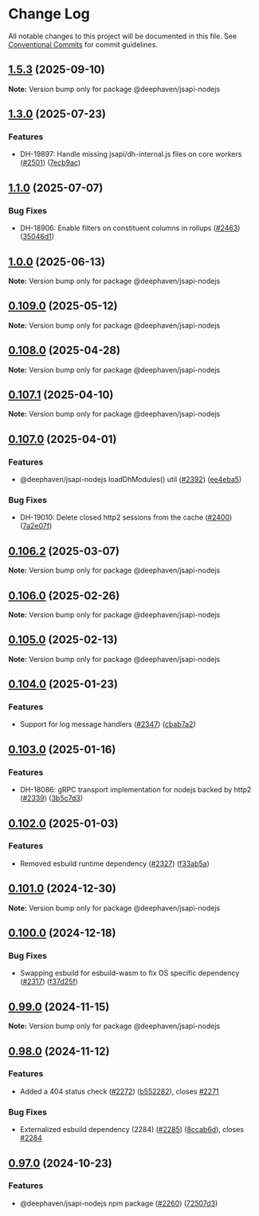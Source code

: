 # Change Log

All notable changes to this project will be documented in this file.
See [Conventional Commits](https://conventionalcommits.org) for commit guidelines.

## [1.5.3](https://github.com/deephaven/web-client-ui/compare/v1.5.2...v1.5.3) (2025-09-10)

**Note:** Version bump only for package @deephaven/jsapi-nodejs

## [1.3.0](https://github.com/deephaven/web-client-ui/compare/v1.2.0...v1.3.0) (2025-07-23)

### Features

- DH-19897: Handle missing jsapi/dh-internal.js files on core workers ([#2501](https://github.com/deephaven/web-client-ui/issues/2501)) ([7ecb9ac](https://github.com/deephaven/web-client-ui/commit/7ecb9acb027846cf7f71d2cac9e7f844f751e734))

## [1.1.0](https://github.com/deephaven/web-client-ui/compare/v1.0.0...v1.1.0) (2025-07-07)

### Bug Fixes

- DH-18906: Enable filters on constituent columns in rollups ([#2463](https://github.com/deephaven/web-client-ui/issues/2463)) ([35046d1](https://github.com/deephaven/web-client-ui/commit/35046d16dca2105a26bba732cf3b2bdf8fcb35a5))

## [1.0.0](https://github.com/deephaven/web-client-ui/compare/v0.109.0...v1.0.0) (2025-06-13)

**Note:** Version bump only for package @deephaven/jsapi-nodejs

## [0.109.0](https://github.com/deephaven/web-client-ui/compare/v0.108.0...v0.109.0) (2025-05-12)

**Note:** Version bump only for package @deephaven/jsapi-nodejs

## [0.108.0](https://github.com/deephaven/web-client-ui/compare/v0.107.2...v0.108.0) (2025-04-28)

**Note:** Version bump only for package @deephaven/jsapi-nodejs

## [0.107.1](https://github.com/deephaven/web-client-ui/compare/v0.107.0...v0.107.1) (2025-04-10)

**Note:** Version bump only for package @deephaven/jsapi-nodejs

## [0.107.0](https://github.com/deephaven/web-client-ui/compare/v0.106.4...v0.107.0) (2025-04-01)

### Features

- @deephaven/jsapi-nodejs loadDhModules() util ([#2392](https://github.com/deephaven/web-client-ui/issues/2392)) ([ee4eba5](https://github.com/deephaven/web-client-ui/commit/ee4eba5d03286c5e4a23afb8c3bb36e02912c317))

### Bug Fixes

- DH-19010: Delete closed http2 sessions from the cache ([#2400](https://github.com/deephaven/web-client-ui/issues/2400)) ([7a2e07f](https://github.com/deephaven/web-client-ui/commit/7a2e07f8ff5e769fb5724ab3755f099acbe808c4))

## [0.106.2](https://github.com/deephaven/web-client-ui/compare/v0.106.1...v0.106.2) (2025-03-07)

**Note:** Version bump only for package @deephaven/jsapi-nodejs

## [0.106.0](https://github.com/deephaven/web-client-ui/compare/v0.105.0...v0.106.0) (2025-02-26)

**Note:** Version bump only for package @deephaven/jsapi-nodejs

## [0.105.0](https://github.com/deephaven/web-client-ui/compare/v0.104.0...v0.105.0) (2025-02-13)

**Note:** Version bump only for package @deephaven/jsapi-nodejs

## [0.104.0](https://github.com/deephaven/web-client-ui/compare/v0.103.0...v0.104.0) (2025-01-23)

### Features

- Support for log message handlers ([#2347](https://github.com/deephaven/web-client-ui/issues/2347)) ([cbab7a2](https://github.com/deephaven/web-client-ui/commit/cbab7a246ef2dc3c31abcc916c20d4442e9db45a))

## [0.103.0](https://github.com/deephaven/web-client-ui/compare/v0.102.1...v0.103.0) (2025-01-16)

### Features

- DH-18086: gRPC transport implementation for nodejs backed by http2 ([#2339](https://github.com/deephaven/web-client-ui/issues/2339)) ([3b5c7d3](https://github.com/deephaven/web-client-ui/commit/3b5c7d383797967bc34be643870dcb9236acf786))

## [0.102.0](https://github.com/deephaven/web-client-ui/compare/v0.101.0...v0.102.0) (2025-01-03)

### Features

- Removed esbuild runtime dependency ([#2327](https://github.com/deephaven/web-client-ui/issues/2327)) ([f33ab5a](https://github.com/deephaven/web-client-ui/commit/f33ab5a680ffaeba9e3c776b1117149d16d505b9))

## [0.101.0](https://github.com/deephaven/web-client-ui/compare/v0.100.0...v0.101.0) (2024-12-30)

**Note:** Version bump only for package @deephaven/jsapi-nodejs

## [0.100.0](https://github.com/deephaven/web-client-ui/compare/v0.99.1...v0.100.0) (2024-12-18)

### Bug Fixes

- Swapping esbuild for esbuild-wasm to fix OS specific dependency ([#2317](https://github.com/deephaven/web-client-ui/issues/2317)) ([f37d25f](https://github.com/deephaven/web-client-ui/commit/f37d25f329e780f66e85b27e0cd0e48e70dcfef3))

## [0.99.0](https://github.com/deephaven/web-client-ui/compare/v0.98.0...v0.99.0) (2024-11-15)

**Note:** Version bump only for package @deephaven/jsapi-nodejs

## [0.98.0](https://github.com/deephaven/web-client-ui/compare/v0.97.0...v0.98.0) (2024-11-12)

### Features

- Added a 404 status check ([#2272](https://github.com/deephaven/web-client-ui/issues/2272)) ([b552282](https://github.com/deephaven/web-client-ui/commit/b5522828a3bc812e7e83440b6d52257a131ce1d2)), closes [#2271](https://github.com/deephaven/web-client-ui/issues/2271)

### Bug Fixes

- Externalized esbuild dependency (2284) ([#2285](https://github.com/deephaven/web-client-ui/issues/2285)) ([8ccab6d](https://github.com/deephaven/web-client-ui/commit/8ccab6d73eb256dd266dd35c69f5c89a4bf9cf4d)), closes [#2284](https://github.com/deephaven/web-client-ui/issues/2284)

## [0.97.0](https://github.com/deephaven/web-client-ui/compare/v0.96.1...v0.97.0) (2024-10-23)

### Features

- @deephaven/jsapi-nodejs npm package ([#2260](https://github.com/deephaven/web-client-ui/issues/2260)) ([72507d3](https://github.com/deephaven/web-client-ui/commit/72507d3e03c74a7004b1f42b48bc95b80cdbea42))
